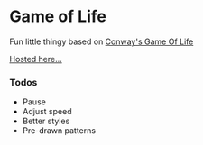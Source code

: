 # Game of Life

Fun little thingy based on [Conway's Game Of Life](https://en.wikipedia.org/wiki/Conway%27s_Game_of_Life)

[Hosted here...](https://glamorous-game-of-life.surge.sh)

### Todos

* Pause
* Adjust speed
* Better styles
* Pre-drawn patterns
